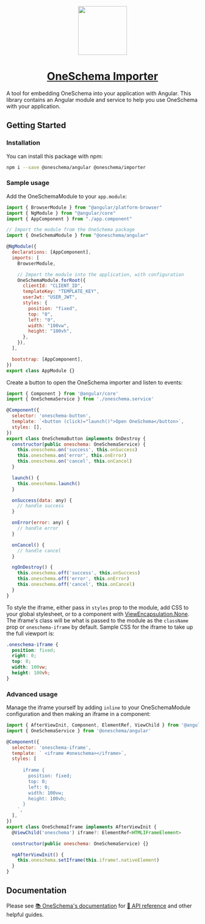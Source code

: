 <p align="center">
  <a href="https://www.oneschema.co/">
    <img src="https://uploads-ssl.webflow.com/62902d243ad8aef519be0d3e/62902d243ad8ae4014be0e97_oneschema-256.png" height="128">
    <h1 align="center">OneSchema Importer</h1>
  </a>
</p>

A tool for embedding OneSchema into your application with Angular.
This library contains an Angular module and service to help you use OneSchema
with your application.

## Getting Started

### Installation

You can install this package with npm:

```bash
npm i --save @oneschema/angular @oneschema/importer
```

### Sample usage

Add the OneSchemaModule to your `app.module`:

```javascript
import { BrowserModule } from "@angular/platform-browser"
import { NgModule } from "@angular/core"
import { AppComponent } from "./app.component"

// Import the module from the OneSchema package
import { OneSchemaModule } from "@oneschema/angular"

@NgModule({
  declarations: [AppComponent],
  imports: [
    BrowserModule,

    // Import the module into the application, with configuration
    OneSchemaModule.forRoot({
      clientId: "CLIENT_ID",
      templateKey: "TEMPLATE_KEY",
      userJwt: "USER_JWT",
      styles: {
        position: "fixed",
        top: "0",
        left: "0",
        width: "100vw",
        height: "100vh",
      },
    }),
  ],

  bootstrap: [AppComponent],
})
export class AppModule {}
```

Create a button to open the OneSchema importer and listen to events:

```javascript
import { Component } from '@angular/core'
import { OneSchemaService } from './oneschema.service'

@Component({
  selector: 'oneschema-button',
  template: `<button (click)="launch()">Open OneSchema</button>`,
  styles: [],
})
export class OneSchemaButton implements OnDestroy {
  constructor(public oneschema: OneSchemaService) {
    this.oneschema.on('success', this.onSuccess)
    this.oneschema.on('error', this.onError)
    this.oneschema.on('cancel', this.onCancel)
  }

  launch() {
    this.oneschema.launch()
  }

  onSuccess(data: any) {
    // handle success
  }

  onError(error: any) {
    // handle error
  }

  onCancel() {
    // handle cancel
  }

  ngOnDestroy() {
    this.oneschema.off('success', this.onSuccess)
    this.oneschema.off('error', this.onError)
    this.oneschema.off('cancel', this.onCancel)
  }
}
```

To style the iframe, either pass in `styles` prop to the module, add CSS to your global stylesheet, or to a component with [ViewEncapsulation.None](https://angular.io/guide/view-encapsulation). The iframe's class will be what is passed to the module as the `className` prop or `oneschema-iframe` by default. Sample CSS for the iframe to take up the full viewport is:

```css
.oneschema-iframe {
  position: fixed;
  right: 0;
  top: 0;
  width: 100vw;
  height: 100vh;
}
```

### Advanced usage

Manage the iframe yourself by adding `inline` to your OneSchemaModule configuration and then making an iframe in a component:

```javascript
import { AfterViewInit, Component, ElementRef, ViewChild } from '@angular/core'
import { OneSchemaService } from '@oneschema/angular'

@Component({
  selector: 'oneschema-iframe',
  template: ` <iframe #oneschema></iframe>`,
  styles: [
    `
      iframe {
        position: fixed;
        top: 0;
        left: 0;
        width: 100vw;
        height: 100vh;
      }
    `,
  ],
})
export class OneSchemaIframe implements AfterViewInit {
  @ViewChild('oneschema') iframe?: ElementRef<HTMLIFrameElement>

  constructor(public oneschema: OneSchemaService) {}

  ngAfterViewInit() {
    this.oneschema.setIframe(this.iframe!.nativeElement)
  }
}
```

## Documentation

Please see [📚 OneSchema's documentation](https://docs.oneschema.co/) for [📒 API reference](https://docs.oneschema.co/docs/angular#api-reference) and other helpful guides.
